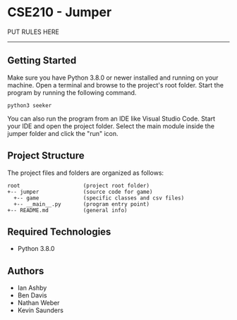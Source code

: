 # CSE210 - Jumper
PUT RULES HERE

---
## Getting Started
Make sure you have Python 3.8.0 or newer installed and running on your machine. Open a terminal and browse to the project's root folder. Start the program by running the following command.
```
python3 seeker 
```
You can also run the program from an IDE like Visual Studio Code. Start your IDE and open the project folder. Select the main module inside the jumper folder and click the "run" icon.

## Project Structure
The project files and folders are organized as follows:
```
root                    (project root folder)
+-- jumper              (source code for game)
  +-- game              (specific classes and csv files)
  +-- __main__.py       (program entry point)
+-- README.md           (general info)
```

## Required Technologies
* Python 3.8.0

## Authors
* Ian Ashby
* Ben Davis
* Nathan Weber
* Kevin Saunders
